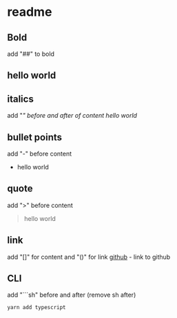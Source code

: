 # readme

## Bold

add "##" to bold

## hello world

## italics

add "_" before and after of content
hello world_

## bullet points

add "-" before content

- hello world

## quote

add ">" before content

> hello world

## link

add "[]" for content and "()" for link
[github](https://github.com) - link to github

## CLI

add "```sh" before and after (remove sh after)

```sh
yarn add typescript
```
